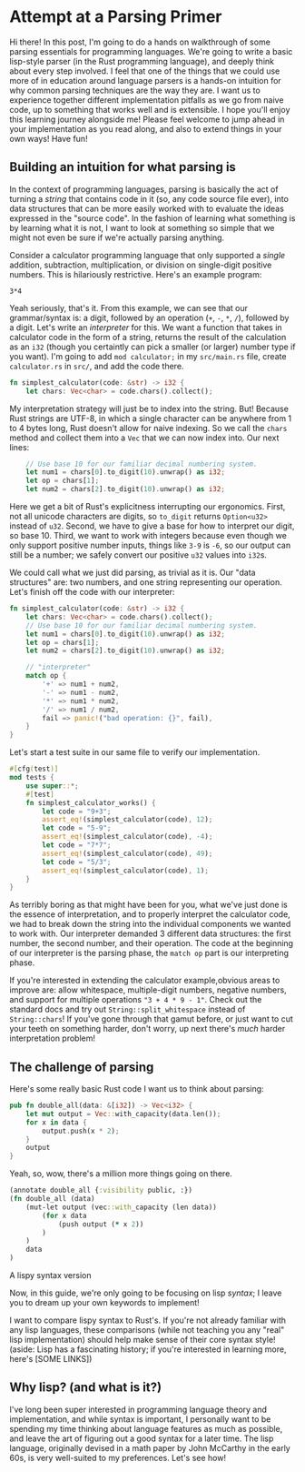 # Attempt at a Parsing Primer

Hi there! In this post, I'm going to do a hands on walkthrough of some parsing essentials for programming languages. We're going to write a basic lisp-style parser (in the Rust programming language), and deeply think about every step involved. I feel that one of the things that we could use more of in education around language parsers is a hands-on intuition for why common parsing techniques are the way they are. I want us to experience together different implementation pitfalls as we go from naive code, up to something that works well and is extensible. I hope you'll enjoy this learning journey alongside me! Please feel welcome to jump ahead in your implementation as you read along, and also to extend things in your own ways! Have fun!

## Building an intuition for what parsing is

In the context of programming languages, parsing is basically the act of turning a *string* that contains code in it (so, any code source file ever), into data structures that can be more easily worked with to evaluate the ideas expressed in the "source code". In the fashion of learning what something is by learning what it is not, I want to look at something so simple that we might not even be sure if we're actually parsing anything.

Consider a calculator programming language that only supported a *single* addition, subtraction, multiplication, or division on single-digit positive numbers. This is hilariously restrictive. Here's an example program:
```
3*4
```
Yeah seriously, that's it. From this example, we can see that our grammar/syntax is: a digit, followed by an operation (`+`, `-`, `*`, `/`), followed by a digit. Let's write an *interpreter* for this. We want a function that takes in calculator code in the form of a string, returns the result of the calculation as an `i32` (though you certaintly can pick a smaller (or larger) number type if you want). I'm going to add `mod calculator;` in my `src/main.rs` file, create `calculator.rs` in `src/`, and add the code there.
```rust
fn simplest_calculator(code: &str) -> i32 {
    let chars: Vec<char> = code.chars().collect();
```
My interpretation strategy will just be to index into the string. But! Because Rust strings are UTF-8, in which a single character can be anywhere from 1 to 4 bytes long, Rust doesn't allow for naive indexing. So we call the `chars` method and collect them into a `Vec` that we can now index into. Our next lines:
```rust
    // Use base 10 for our familiar decimal numbering system.
    let num1 = chars[0].to_digit(10).unwrap() as i32;
    let op = chars[1];
    let num2 = chars[2].to_digit(10).unwrap() as i32;
```
Here we get a bit of Rust's explicitness interrupting our ergonomics. First, not all unicode characters are digits, so `to_digit` returns `Option<u32>` instead of `u32`. Second, we have to give a base for how to interpret our digit, so base 10. Third, we want to work with integers because even though we only support positive number inputs, things like `3-9` is `-6`, so our output can still be a number; we safely convert our positive `u32` values into `i32`s.

We could call what we just did parsing, as trivial as it is. Our "data structures" are: two numbers, and one string representing our operation. Let's finish off the code with our interpreter:
```rust
fn simplest_calculator(code: &str) -> i32 {
    let chars: Vec<char> = code.chars().collect();
    // Use base 10 for our familiar decimal numbering system.
    let num1 = chars[0].to_digit(10).unwrap() as i32;
    let op = chars[1];
    let num2 = chars[2].to_digit(10).unwrap() as i32;

    // "interpreter"
    match op {
        '+' => num1 + num2,
        '-' => num1 - num2,
        '*' => num1 * num2,
        '/' => num1 / num2,
        fail => panic!("bad operation: {}", fail),
    }
}
```
Let's start a test suite in our same file to verify our implementation.
```rust
#[cfg(test)]
mod tests {
    use super::*;
    #[test]
    fn simplest_calculator_works() {
        let code = "9+3";
        assert_eq!(simplest_calculator(code), 12);
        let code = "5-9";
        assert_eq!(simplest_calculator(code), -4);
        let code = "7*7";
        assert_eq!(simplest_calculator(code), 49);
        let code = "5/3";
        assert_eq!(simplest_calculator(code), 1);
    }
}
```
As terribly boring as that might have been for you, what we've just done is the essence of interpretation, and to properly interpret the calculator code, we had to break down the string into the individual components we wanted to work with. Our interpreter demanded 3 different data structures: the first number, the second number, and their operation. The code at the beginning of our interpreter is the parsing phase, the `match op` part is our interpreting phase.

If you're interested in extending the calculator example,obvious areas to improve are: allow whitespace, multiple-digit numbers, negative numbers, and support for multiple operations `"3 + 4 * 9 - 1"`. Check out the standard docs and try out `String::split_whitespace` instead of `String::chars`! If you've gone through that gamut before, or just want to cut your teeth on something harder, don't worry, up next there's *much* harder interpretation problem!

## The challenge of parsing

Here's some really basic Rust code I want us to think about parsing:

```rust
pub fn double_all(data: &[i32]) -> Vec<i32> {
    let mut output = Vec::with_capacity(data.len());
    for x in data {
        output.push(x * 2);
    }
    output
}
```
Yeah, so, wow, there's a million more things going on there.

```clojure
(annotate double_all {:visibility public, :})
(fn double_all (data) 
    (mut-let output (vec::with_capacity (len data))
        (for x data 
            (push output (* x 2))
        )
    )
    data
)
```

A lispy syntax version

Now, in this guide, we're only going to be focusing on lisp *syntax*; I leave you to dream up your own keywords to implement!



I want to compare lispy syntax to Rust's. If you're not already familiar with any lisp languages, these comparisons (while not teaching you any "real" lisp implementation) should help make sense of their core syntax style! (aside: Lisp has a fascinating history; if you're interested in learning more, here's [SOME LINKS])


## Why lisp? (and what is it?)

I've long been super interested in programming language theory and implementation, and while syntax is important, I personally want to be spending my time thinking about language features as much as possible, and leave the art of figuring out a good syntax for a later time. The lisp language, originally devised in a math paper by John McCarthy in the early 60s, is very well-suited to my preferences. Let's see how!
